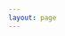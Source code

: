 ```yaml
---
layout: page
---
```

<script setup>
import {
  VPTeamMembers,
  VPTeamPage,
  VPTeamPageSection,
  VPTeamPageTitle,
} from "vitepress/theme";

const coreMembers = [
  {
    avatar: "https://github.com/so1ve.png",
    name: "Ray",
    title: "Creator",
    links: [
      { icon: "github", link: "https://github.com/so1ve" },
      { icon: "twitter", link: "https://twitter.com/so1v3" },
    ],
  },
];
const partners = [];
</script>

<VPTeamPage>
  <VPTeamPageTitle>
    <template #title>Our Team</template>
    <template #lead>
      This is our team.
    </template>
  </VPTeamPageTitle>
  <VPTeamMembers size="medium" :members="coreMembers" />
  <!-- <VPTeamPageSection>
    <template #title>Partners</template>
    <template #lead>...</template>
    <template #members>
      <VPTeamMembers size="small" :members="partners" />
    </template>
  </VPTeamPageSection> -->
</VPTeamPage>